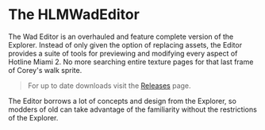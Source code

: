 # The HLMWadEditor
The Wad Editor is an overhauled and feature complete version of the Explorer. Instead of only given the option of replacing assets, the Editor provides a suite of tools for previewing and modifying every aspect of Hotline Miami 2. No more searching entire texture pages for that last frame of Corey's walk sprite.


>For up to date downloads visit the [Releases](https://github.com/DohKnot/HLMWadEditor/releases/latest) page.

The Editor borrows a lot of concepts and design from the Explorer, so modders of old can take advantage of the familiarity without the restrictions of the Explorer.
